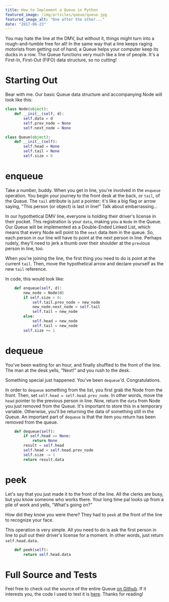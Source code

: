 ```yaml
---
title: How to Implement a Queue in Python
featured_image: /img/articles/queue/queue.jpg
featured_image_alt: "One after the other..."
date: "2017-06-23"
---
```


You may hate the line at the DMV, but without it, things might turn into a rough-and-tumble free for all! In the same way that a line keeps raging motorists from getting out of hand, a Queue helps your computer keep its ducks in a row. The Queue functions very much like a line of people. It's a First-In, First-Out (FIFO) data structure, so no cutting!

# Starting Out

Bear with me. Our basic Queue data structure and accompanying Node will look like this:

```python
class Node(object):
	def __init__(self, d):
		self.data = d
		self.prev_node = None
		self.next_node = None

class Queue(object):
	def __init__(self):
		self.head = None
		self.tail = None
		self.size = 0
```

# enqueue

Take a number, buddy. When you get in line, you're involved in the `enqueue` operation. You begin your journey to the front desk at the back, or `tail`, of the Queue. The `tail` attribute is just a pointer; it's like a big flag or arrow saying, "This person (or object) is last in line!" Talk about embarrassing...

In our hypothetical DMV line, everyone is holding their driver's license in their pocket. This registration is your `data`, making you a `Node` in the Queue. Our Queue will be implemented as a Double-Ended Linked List, which means that every Node will point to the `next` data item in the queue. So, each person in our line will have to point at the next person in line. Perhaps rudely, they'll need to jerk a thumb over their shoulder at the `prev`ious person in line, too.

When you're joining the line, the first thing you need to do is point at the current `tail`. Then, move the hypothetical arrow and declare yourself as the new `tail` reference.

In code, this would look like:

```python
	def enqueue(self, d):
		new_node = Node(d)
		if self.size > 0:
			self.tail.prev_node = new_node
			new_node.next_node = self.tail
			self.tail = new_node
		else:
			self.head = new_node
			self.tail = new_node
		self.size += 1
```

# dequeue

You've been waiting for an hour, and finally shuffled to the front of the line. The man at the desk yells, "Next!" and you rush to the desk.

Something special just happened. You've been `dequeue`'d. Congratulations.

In order to `dequeue` something from the list, you first grab the Node from the front. Then, set `self.head = self.head.prev_node`. In other words, move the `head` pointer to the previous person in line. Now, return the `data` from Node you just removed from the Queue. It's important to store this in a temporary variable. Otherwise, you'll be returning the data of something still in the Queue. An important part of `dequeue` is that the item you return has been removed from the queue.

```python
	def dequeue(self):
		if self.head == None:
			return None
		result = self.head
		self.head = self.head.prev_node
		self.size -= 1
		return result.data
```

# peek

Let's say that you just made it to the front of the line. All the clerks are busy, but you know someone who works there. Your long time pal looks up from a pile of work and yells, "What's going on?"

How did they know you were there? They had to `peek` at the front of the line to recognize your face.

This operation is very simple. All you need to do is ask the first person in line to pull out their driver's license for a moment. In other words, just return `self.head.data`.

```python
	def peek(self):
		return self.head.data
```

# Full Source and Tests

Feel free to check out the source of the entire Queue [on Github][queue-src]. If it interests you, the code I used to test it is [here][queue-test]. Thanks for reading!

[queue-src]: https://github.com/stephengrice/youtube/blob/master/Queue/queue.py
[queue-test]: https://github.com/stephengrice/youtube/blob/master/Queue/test_queue.py
